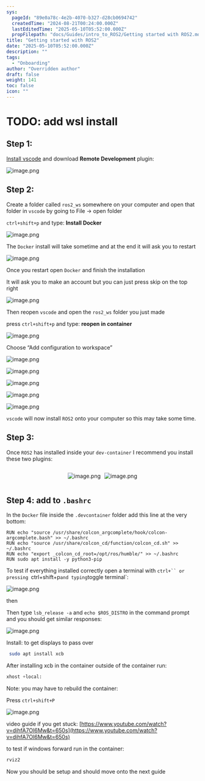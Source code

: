 ```yaml
---
sys:
  pageId: "89e0a78c-4e2b-4070-b327-d28cb0694742"
  createdTime: "2024-08-21T00:24:00.000Z"
  lastEditedTime: "2025-05-10T05:52:00.000Z"
  propFilepath: "docs/Guides/intro_to_ROS2/Getting started with ROS2.md"
title: "Getting started with ROS2"
date: "2025-05-10T05:52:00.000Z"
description: ""
tags:
  - "Onboarding"
author: "Overridden author"
draft: false
weight: 141
toc: false
icon: ""
---
```


# TODO: add wsl install

## Step 1:

[Install vscode](https://code.visualstudio.com/download) and download **Remote Development** plugin:

![image.png](https://prod-files-secure.s3.us-west-2.amazonaws.com/d518164a-d88e-44d1-a4ee-3adb3bd8bce0/efb52993-1881-4a40-b95e-6f020334f022/image.png?X-Amz-Algorithm=AWS4-HMAC-SHA256&X-Amz-Content-Sha256=UNSIGNED-PAYLOAD&X-Amz-Credential=ASIAZI2LB466WSLHSB2Q%2F20250721%2Fus-west-2%2Fs3%2Faws4_request&X-Amz-Date=20250721T081552Z&X-Amz-Expires=3600&X-Amz-Security-Token=IQoJb3JpZ2luX2VjELX%2F%2F%2F%2F%2F%2F%2F%2F%2F%2FwEaCXVzLXdlc3QtMiJIMEYCIQDCqTaEZudfKz9xZ41dj%2FrhmisVmPUBWf2Vs9EkTBodYgIhAIh%2FW1Tq5mqSp4XKlonOcXz4bfiM5%2BroU21f4pmKOS2yKogECM7%2F%2F%2F%2F%2F%2F%2F%2F%2F%2FwEQABoMNjM3NDIzMTgzODA1IgwhqFHhb%2FkOmQZFmyMq3ANRHmvhFo3%2BGnN%2F1Fs7330qLRiuD2bGH6XG%2BQQVe3BMHOLgj39NcpRUAzY3uSZmeX4fejZ3ZRnZm9R8kmQTAaflPhSKv3mVLTDvHTeT%2BO%2B6F5Mv84e3%2F%2FnToclBc6YEGFpbFhY3gjSTORfQn9q7vAsoersMeNOUY6w9GrlSKdHEpbjdkjyCMJxcIirE7LTjr0F6JtYAN6kCzgvDFi%2BOL7QeqCojs9%2FieJMemSBgpnXRQ3qyEDkxk9vTmbvoqxLVCwBd1EqFYswCtQwIAwxk2uRbAQA3SefzEzIN3eR3SNZMkYq0zfdMa1LnF3JKIt08zSfBedRg2KgERdmm7toKxNLiI%2B1%2FCU6bPq5pLqcE60uqzZ7ZMhFaDV32W08AHhK2eX1%2By%2B%2BC4vsAbv7UQj9YI6Zzp1rnF7ZUtutnatJFDxOTLJm%2FnCaWW8OecklZ3QWE9miRYdPfNX%2Bu7dSGcOjuT7gGQ4FqHZIh594hvkbpMyss4cqKjQlTL2n1Q401QXW3gTAOQo24vksiEIMtWPUyHEfwnWFayuGMlA4pfWxxewxhDR4ZmdpqEeD1Gv%2BsRqhwYrKONkgtT8C%2BFJ6Obi5IF5tNTEM4a5cmUi5KoyQo4oVaTezGakEaO400%2B%2Bb24jD5kvfDBjqkAR39iwb%2BkmL1NSMthV8yuSO55tGrSoI%2BCasdF%2BIK4bcnK4jQBlk7y%2BcsiucX8ej9vlppVNo4WbI2Gl9yyfuU6CmjjVclUXFBHX8GN73QcsNPAnSvqrY8OCltolwz2qxwj0A5Bj4lbpt2xIIc215D2LwedDSUMZeK5cgRNP%2BkE6tvntOLmNriUuwNldKd564FljKm7oEmlVFQoH%2F%2F1wHYCsExmCZH&X-Amz-Signature=c23db90a2689cac134166c333b4d4c5b2da56ebc2569b4169abaaf7911602c72&X-Amz-SignedHeaders=host&x-amz-checksum-mode=ENABLED&x-id=GetObject)

## Step 2:

Create a folder called `ros2_ws` somewhere on your computer and open that folder in `vscode` by going to File → open folder 

`ctrl+shift+p` and type: **Install Docker**

![image.png](https://prod-files-secure.s3.us-west-2.amazonaws.com/d518164a-d88e-44d1-a4ee-3adb3bd8bce0/2269dc0e-1cd5-47ff-bceb-c04ad9b2eab0/image.png?X-Amz-Algorithm=AWS4-HMAC-SHA256&X-Amz-Content-Sha256=UNSIGNED-PAYLOAD&X-Amz-Credential=ASIAZI2LB466WSLHSB2Q%2F20250721%2Fus-west-2%2Fs3%2Faws4_request&X-Amz-Date=20250721T081552Z&X-Amz-Expires=3600&X-Amz-Security-Token=IQoJb3JpZ2luX2VjELX%2F%2F%2F%2F%2F%2F%2F%2F%2F%2FwEaCXVzLXdlc3QtMiJIMEYCIQDCqTaEZudfKz9xZ41dj%2FrhmisVmPUBWf2Vs9EkTBodYgIhAIh%2FW1Tq5mqSp4XKlonOcXz4bfiM5%2BroU21f4pmKOS2yKogECM7%2F%2F%2F%2F%2F%2F%2F%2F%2F%2FwEQABoMNjM3NDIzMTgzODA1IgwhqFHhb%2FkOmQZFmyMq3ANRHmvhFo3%2BGnN%2F1Fs7330qLRiuD2bGH6XG%2BQQVe3BMHOLgj39NcpRUAzY3uSZmeX4fejZ3ZRnZm9R8kmQTAaflPhSKv3mVLTDvHTeT%2BO%2B6F5Mv84e3%2F%2FnToclBc6YEGFpbFhY3gjSTORfQn9q7vAsoersMeNOUY6w9GrlSKdHEpbjdkjyCMJxcIirE7LTjr0F6JtYAN6kCzgvDFi%2BOL7QeqCojs9%2FieJMemSBgpnXRQ3qyEDkxk9vTmbvoqxLVCwBd1EqFYswCtQwIAwxk2uRbAQA3SefzEzIN3eR3SNZMkYq0zfdMa1LnF3JKIt08zSfBedRg2KgERdmm7toKxNLiI%2B1%2FCU6bPq5pLqcE60uqzZ7ZMhFaDV32W08AHhK2eX1%2By%2B%2BC4vsAbv7UQj9YI6Zzp1rnF7ZUtutnatJFDxOTLJm%2FnCaWW8OecklZ3QWE9miRYdPfNX%2Bu7dSGcOjuT7gGQ4FqHZIh594hvkbpMyss4cqKjQlTL2n1Q401QXW3gTAOQo24vksiEIMtWPUyHEfwnWFayuGMlA4pfWxxewxhDR4ZmdpqEeD1Gv%2BsRqhwYrKONkgtT8C%2BFJ6Obi5IF5tNTEM4a5cmUi5KoyQo4oVaTezGakEaO400%2B%2Bb24jD5kvfDBjqkAR39iwb%2BkmL1NSMthV8yuSO55tGrSoI%2BCasdF%2BIK4bcnK4jQBlk7y%2BcsiucX8ej9vlppVNo4WbI2Gl9yyfuU6CmjjVclUXFBHX8GN73QcsNPAnSvqrY8OCltolwz2qxwj0A5Bj4lbpt2xIIc215D2LwedDSUMZeK5cgRNP%2BkE6tvntOLmNriUuwNldKd564FljKm7oEmlVFQoH%2F%2F1wHYCsExmCZH&X-Amz-Signature=74918cf6c877df489bed865addb5078575db64a6cc4c8eb65ddf860d60b919c5&X-Amz-SignedHeaders=host&x-amz-checksum-mode=ENABLED&x-id=GetObject)

The `Docker` install will take sometime and at the end it will ask you to restart

![image.png](https://prod-files-secure.s3.us-west-2.amazonaws.com/d518164a-d88e-44d1-a4ee-3adb3bd8bce0/ed233f78-be33-4b1f-b89c-9c346c0e961e/image.png?X-Amz-Algorithm=AWS4-HMAC-SHA256&X-Amz-Content-Sha256=UNSIGNED-PAYLOAD&X-Amz-Credential=ASIAZI2LB466WSLHSB2Q%2F20250721%2Fus-west-2%2Fs3%2Faws4_request&X-Amz-Date=20250721T081552Z&X-Amz-Expires=3600&X-Amz-Security-Token=IQoJb3JpZ2luX2VjELX%2F%2F%2F%2F%2F%2F%2F%2F%2F%2FwEaCXVzLXdlc3QtMiJIMEYCIQDCqTaEZudfKz9xZ41dj%2FrhmisVmPUBWf2Vs9EkTBodYgIhAIh%2FW1Tq5mqSp4XKlonOcXz4bfiM5%2BroU21f4pmKOS2yKogECM7%2F%2F%2F%2F%2F%2F%2F%2F%2F%2FwEQABoMNjM3NDIzMTgzODA1IgwhqFHhb%2FkOmQZFmyMq3ANRHmvhFo3%2BGnN%2F1Fs7330qLRiuD2bGH6XG%2BQQVe3BMHOLgj39NcpRUAzY3uSZmeX4fejZ3ZRnZm9R8kmQTAaflPhSKv3mVLTDvHTeT%2BO%2B6F5Mv84e3%2F%2FnToclBc6YEGFpbFhY3gjSTORfQn9q7vAsoersMeNOUY6w9GrlSKdHEpbjdkjyCMJxcIirE7LTjr0F6JtYAN6kCzgvDFi%2BOL7QeqCojs9%2FieJMemSBgpnXRQ3qyEDkxk9vTmbvoqxLVCwBd1EqFYswCtQwIAwxk2uRbAQA3SefzEzIN3eR3SNZMkYq0zfdMa1LnF3JKIt08zSfBedRg2KgERdmm7toKxNLiI%2B1%2FCU6bPq5pLqcE60uqzZ7ZMhFaDV32W08AHhK2eX1%2By%2B%2BC4vsAbv7UQj9YI6Zzp1rnF7ZUtutnatJFDxOTLJm%2FnCaWW8OecklZ3QWE9miRYdPfNX%2Bu7dSGcOjuT7gGQ4FqHZIh594hvkbpMyss4cqKjQlTL2n1Q401QXW3gTAOQo24vksiEIMtWPUyHEfwnWFayuGMlA4pfWxxewxhDR4ZmdpqEeD1Gv%2BsRqhwYrKONkgtT8C%2BFJ6Obi5IF5tNTEM4a5cmUi5KoyQo4oVaTezGakEaO400%2B%2Bb24jD5kvfDBjqkAR39iwb%2BkmL1NSMthV8yuSO55tGrSoI%2BCasdF%2BIK4bcnK4jQBlk7y%2BcsiucX8ej9vlppVNo4WbI2Gl9yyfuU6CmjjVclUXFBHX8GN73QcsNPAnSvqrY8OCltolwz2qxwj0A5Bj4lbpt2xIIc215D2LwedDSUMZeK5cgRNP%2BkE6tvntOLmNriUuwNldKd564FljKm7oEmlVFQoH%2F%2F1wHYCsExmCZH&X-Amz-Signature=ba8059dbe9f569938973a063e37498a223ed8d82fae20f403ab3a72bceafa9f4&X-Amz-SignedHeaders=host&x-amz-checksum-mode=ENABLED&x-id=GetObject)

Once you restart open `Docker` and finish the installation

It will ask you to make an account but you can just press skip on the top right

![image.png](https://prod-files-secure.s3.us-west-2.amazonaws.com/d518164a-d88e-44d1-a4ee-3adb3bd8bce0/21010ad9-1659-4fd9-9f59-9932a09b2a3d/image.png?X-Amz-Algorithm=AWS4-HMAC-SHA256&X-Amz-Content-Sha256=UNSIGNED-PAYLOAD&X-Amz-Credential=ASIAZI2LB466WSLHSB2Q%2F20250721%2Fus-west-2%2Fs3%2Faws4_request&X-Amz-Date=20250721T081552Z&X-Amz-Expires=3600&X-Amz-Security-Token=IQoJb3JpZ2luX2VjELX%2F%2F%2F%2F%2F%2F%2F%2F%2F%2FwEaCXVzLXdlc3QtMiJIMEYCIQDCqTaEZudfKz9xZ41dj%2FrhmisVmPUBWf2Vs9EkTBodYgIhAIh%2FW1Tq5mqSp4XKlonOcXz4bfiM5%2BroU21f4pmKOS2yKogECM7%2F%2F%2F%2F%2F%2F%2F%2F%2F%2FwEQABoMNjM3NDIzMTgzODA1IgwhqFHhb%2FkOmQZFmyMq3ANRHmvhFo3%2BGnN%2F1Fs7330qLRiuD2bGH6XG%2BQQVe3BMHOLgj39NcpRUAzY3uSZmeX4fejZ3ZRnZm9R8kmQTAaflPhSKv3mVLTDvHTeT%2BO%2B6F5Mv84e3%2F%2FnToclBc6YEGFpbFhY3gjSTORfQn9q7vAsoersMeNOUY6w9GrlSKdHEpbjdkjyCMJxcIirE7LTjr0F6JtYAN6kCzgvDFi%2BOL7QeqCojs9%2FieJMemSBgpnXRQ3qyEDkxk9vTmbvoqxLVCwBd1EqFYswCtQwIAwxk2uRbAQA3SefzEzIN3eR3SNZMkYq0zfdMa1LnF3JKIt08zSfBedRg2KgERdmm7toKxNLiI%2B1%2FCU6bPq5pLqcE60uqzZ7ZMhFaDV32W08AHhK2eX1%2By%2B%2BC4vsAbv7UQj9YI6Zzp1rnF7ZUtutnatJFDxOTLJm%2FnCaWW8OecklZ3QWE9miRYdPfNX%2Bu7dSGcOjuT7gGQ4FqHZIh594hvkbpMyss4cqKjQlTL2n1Q401QXW3gTAOQo24vksiEIMtWPUyHEfwnWFayuGMlA4pfWxxewxhDR4ZmdpqEeD1Gv%2BsRqhwYrKONkgtT8C%2BFJ6Obi5IF5tNTEM4a5cmUi5KoyQo4oVaTezGakEaO400%2B%2Bb24jD5kvfDBjqkAR39iwb%2BkmL1NSMthV8yuSO55tGrSoI%2BCasdF%2BIK4bcnK4jQBlk7y%2BcsiucX8ej9vlppVNo4WbI2Gl9yyfuU6CmjjVclUXFBHX8GN73QcsNPAnSvqrY8OCltolwz2qxwj0A5Bj4lbpt2xIIc215D2LwedDSUMZeK5cgRNP%2BkE6tvntOLmNriUuwNldKd564FljKm7oEmlVFQoH%2F%2F1wHYCsExmCZH&X-Amz-Signature=8bdea3fd363ea47ed375d2c7653453785498899d5f8bfd51692532343fc07349&X-Amz-SignedHeaders=host&x-amz-checksum-mode=ENABLED&x-id=GetObject)

Then reopen `vscode` and open the `ros2_ws` folder you just made

press `ctrl+shift+p` and type: **reopen in container**

![image.png](https://prod-files-secure.s3.us-west-2.amazonaws.com/d518164a-d88e-44d1-a4ee-3adb3bd8bce0/4e93b8c2-41ad-488c-8095-c74205196118/image.png?X-Amz-Algorithm=AWS4-HMAC-SHA256&X-Amz-Content-Sha256=UNSIGNED-PAYLOAD&X-Amz-Credential=ASIAZI2LB466WSLHSB2Q%2F20250721%2Fus-west-2%2Fs3%2Faws4_request&X-Amz-Date=20250721T081552Z&X-Amz-Expires=3600&X-Amz-Security-Token=IQoJb3JpZ2luX2VjELX%2F%2F%2F%2F%2F%2F%2F%2F%2F%2FwEaCXVzLXdlc3QtMiJIMEYCIQDCqTaEZudfKz9xZ41dj%2FrhmisVmPUBWf2Vs9EkTBodYgIhAIh%2FW1Tq5mqSp4XKlonOcXz4bfiM5%2BroU21f4pmKOS2yKogECM7%2F%2F%2F%2F%2F%2F%2F%2F%2F%2FwEQABoMNjM3NDIzMTgzODA1IgwhqFHhb%2FkOmQZFmyMq3ANRHmvhFo3%2BGnN%2F1Fs7330qLRiuD2bGH6XG%2BQQVe3BMHOLgj39NcpRUAzY3uSZmeX4fejZ3ZRnZm9R8kmQTAaflPhSKv3mVLTDvHTeT%2BO%2B6F5Mv84e3%2F%2FnToclBc6YEGFpbFhY3gjSTORfQn9q7vAsoersMeNOUY6w9GrlSKdHEpbjdkjyCMJxcIirE7LTjr0F6JtYAN6kCzgvDFi%2BOL7QeqCojs9%2FieJMemSBgpnXRQ3qyEDkxk9vTmbvoqxLVCwBd1EqFYswCtQwIAwxk2uRbAQA3SefzEzIN3eR3SNZMkYq0zfdMa1LnF3JKIt08zSfBedRg2KgERdmm7toKxNLiI%2B1%2FCU6bPq5pLqcE60uqzZ7ZMhFaDV32W08AHhK2eX1%2By%2B%2BC4vsAbv7UQj9YI6Zzp1rnF7ZUtutnatJFDxOTLJm%2FnCaWW8OecklZ3QWE9miRYdPfNX%2Bu7dSGcOjuT7gGQ4FqHZIh594hvkbpMyss4cqKjQlTL2n1Q401QXW3gTAOQo24vksiEIMtWPUyHEfwnWFayuGMlA4pfWxxewxhDR4ZmdpqEeD1Gv%2BsRqhwYrKONkgtT8C%2BFJ6Obi5IF5tNTEM4a5cmUi5KoyQo4oVaTezGakEaO400%2B%2Bb24jD5kvfDBjqkAR39iwb%2BkmL1NSMthV8yuSO55tGrSoI%2BCasdF%2BIK4bcnK4jQBlk7y%2BcsiucX8ej9vlppVNo4WbI2Gl9yyfuU6CmjjVclUXFBHX8GN73QcsNPAnSvqrY8OCltolwz2qxwj0A5Bj4lbpt2xIIc215D2LwedDSUMZeK5cgRNP%2BkE6tvntOLmNriUuwNldKd564FljKm7oEmlVFQoH%2F%2F1wHYCsExmCZH&X-Amz-Signature=0f2e92d053514397519e24916967013b4a57d96fcc9bbc05b0af9496c472207a&X-Amz-SignedHeaders=host&x-amz-checksum-mode=ENABLED&x-id=GetObject)

Choose “Add configuration to workspace”

![image.png](https://prod-files-secure.s3.us-west-2.amazonaws.com/d518164a-d88e-44d1-a4ee-3adb3bd8bce0/9560b282-5060-4989-ba37-97e7b2c22476/image.png?X-Amz-Algorithm=AWS4-HMAC-SHA256&X-Amz-Content-Sha256=UNSIGNED-PAYLOAD&X-Amz-Credential=ASIAZI2LB466WSLHSB2Q%2F20250721%2Fus-west-2%2Fs3%2Faws4_request&X-Amz-Date=20250721T081552Z&X-Amz-Expires=3600&X-Amz-Security-Token=IQoJb3JpZ2luX2VjELX%2F%2F%2F%2F%2F%2F%2F%2F%2F%2FwEaCXVzLXdlc3QtMiJIMEYCIQDCqTaEZudfKz9xZ41dj%2FrhmisVmPUBWf2Vs9EkTBodYgIhAIh%2FW1Tq5mqSp4XKlonOcXz4bfiM5%2BroU21f4pmKOS2yKogECM7%2F%2F%2F%2F%2F%2F%2F%2F%2F%2FwEQABoMNjM3NDIzMTgzODA1IgwhqFHhb%2FkOmQZFmyMq3ANRHmvhFo3%2BGnN%2F1Fs7330qLRiuD2bGH6XG%2BQQVe3BMHOLgj39NcpRUAzY3uSZmeX4fejZ3ZRnZm9R8kmQTAaflPhSKv3mVLTDvHTeT%2BO%2B6F5Mv84e3%2F%2FnToclBc6YEGFpbFhY3gjSTORfQn9q7vAsoersMeNOUY6w9GrlSKdHEpbjdkjyCMJxcIirE7LTjr0F6JtYAN6kCzgvDFi%2BOL7QeqCojs9%2FieJMemSBgpnXRQ3qyEDkxk9vTmbvoqxLVCwBd1EqFYswCtQwIAwxk2uRbAQA3SefzEzIN3eR3SNZMkYq0zfdMa1LnF3JKIt08zSfBedRg2KgERdmm7toKxNLiI%2B1%2FCU6bPq5pLqcE60uqzZ7ZMhFaDV32W08AHhK2eX1%2By%2B%2BC4vsAbv7UQj9YI6Zzp1rnF7ZUtutnatJFDxOTLJm%2FnCaWW8OecklZ3QWE9miRYdPfNX%2Bu7dSGcOjuT7gGQ4FqHZIh594hvkbpMyss4cqKjQlTL2n1Q401QXW3gTAOQo24vksiEIMtWPUyHEfwnWFayuGMlA4pfWxxewxhDR4ZmdpqEeD1Gv%2BsRqhwYrKONkgtT8C%2BFJ6Obi5IF5tNTEM4a5cmUi5KoyQo4oVaTezGakEaO400%2B%2Bb24jD5kvfDBjqkAR39iwb%2BkmL1NSMthV8yuSO55tGrSoI%2BCasdF%2BIK4bcnK4jQBlk7y%2BcsiucX8ej9vlppVNo4WbI2Gl9yyfuU6CmjjVclUXFBHX8GN73QcsNPAnSvqrY8OCltolwz2qxwj0A5Bj4lbpt2xIIc215D2LwedDSUMZeK5cgRNP%2BkE6tvntOLmNriUuwNldKd564FljKm7oEmlVFQoH%2F%2F1wHYCsExmCZH&X-Amz-Signature=cb1950235946a868689eb525fdca4a79cb1ea7697ca545076fe4ede8d3f06cb5&X-Amz-SignedHeaders=host&x-amz-checksum-mode=ENABLED&x-id=GetObject)

![image.png](https://prod-files-secure.s3.us-west-2.amazonaws.com/d518164a-d88e-44d1-a4ee-3adb3bd8bce0/2ee63f81-886b-48e8-a553-dc6e5eac99e4/image.png?X-Amz-Algorithm=AWS4-HMAC-SHA256&X-Amz-Content-Sha256=UNSIGNED-PAYLOAD&X-Amz-Credential=ASIAZI2LB466WSLHSB2Q%2F20250721%2Fus-west-2%2Fs3%2Faws4_request&X-Amz-Date=20250721T081552Z&X-Amz-Expires=3600&X-Amz-Security-Token=IQoJb3JpZ2luX2VjELX%2F%2F%2F%2F%2F%2F%2F%2F%2F%2FwEaCXVzLXdlc3QtMiJIMEYCIQDCqTaEZudfKz9xZ41dj%2FrhmisVmPUBWf2Vs9EkTBodYgIhAIh%2FW1Tq5mqSp4XKlonOcXz4bfiM5%2BroU21f4pmKOS2yKogECM7%2F%2F%2F%2F%2F%2F%2F%2F%2F%2FwEQABoMNjM3NDIzMTgzODA1IgwhqFHhb%2FkOmQZFmyMq3ANRHmvhFo3%2BGnN%2F1Fs7330qLRiuD2bGH6XG%2BQQVe3BMHOLgj39NcpRUAzY3uSZmeX4fejZ3ZRnZm9R8kmQTAaflPhSKv3mVLTDvHTeT%2BO%2B6F5Mv84e3%2F%2FnToclBc6YEGFpbFhY3gjSTORfQn9q7vAsoersMeNOUY6w9GrlSKdHEpbjdkjyCMJxcIirE7LTjr0F6JtYAN6kCzgvDFi%2BOL7QeqCojs9%2FieJMemSBgpnXRQ3qyEDkxk9vTmbvoqxLVCwBd1EqFYswCtQwIAwxk2uRbAQA3SefzEzIN3eR3SNZMkYq0zfdMa1LnF3JKIt08zSfBedRg2KgERdmm7toKxNLiI%2B1%2FCU6bPq5pLqcE60uqzZ7ZMhFaDV32W08AHhK2eX1%2By%2B%2BC4vsAbv7UQj9YI6Zzp1rnF7ZUtutnatJFDxOTLJm%2FnCaWW8OecklZ3QWE9miRYdPfNX%2Bu7dSGcOjuT7gGQ4FqHZIh594hvkbpMyss4cqKjQlTL2n1Q401QXW3gTAOQo24vksiEIMtWPUyHEfwnWFayuGMlA4pfWxxewxhDR4ZmdpqEeD1Gv%2BsRqhwYrKONkgtT8C%2BFJ6Obi5IF5tNTEM4a5cmUi5KoyQo4oVaTezGakEaO400%2B%2Bb24jD5kvfDBjqkAR39iwb%2BkmL1NSMthV8yuSO55tGrSoI%2BCasdF%2BIK4bcnK4jQBlk7y%2BcsiucX8ej9vlppVNo4WbI2Gl9yyfuU6CmjjVclUXFBHX8GN73QcsNPAnSvqrY8OCltolwz2qxwj0A5Bj4lbpt2xIIc215D2LwedDSUMZeK5cgRNP%2BkE6tvntOLmNriUuwNldKd564FljKm7oEmlVFQoH%2F%2F1wHYCsExmCZH&X-Amz-Signature=7d2b279c4df3904bd3b90821d460469f36ace2cb6985a960f62106e938e38a91&X-Amz-SignedHeaders=host&x-amz-checksum-mode=ENABLED&x-id=GetObject)

![image.png](https://prod-files-secure.s3.us-west-2.amazonaws.com/d518164a-d88e-44d1-a4ee-3adb3bd8bce0/ae1580b2-b048-407e-aed9-b584224a7a04/image.png?X-Amz-Algorithm=AWS4-HMAC-SHA256&X-Amz-Content-Sha256=UNSIGNED-PAYLOAD&X-Amz-Credential=ASIAZI2LB466WSLHSB2Q%2F20250721%2Fus-west-2%2Fs3%2Faws4_request&X-Amz-Date=20250721T081552Z&X-Amz-Expires=3600&X-Amz-Security-Token=IQoJb3JpZ2luX2VjELX%2F%2F%2F%2F%2F%2F%2F%2F%2F%2FwEaCXVzLXdlc3QtMiJIMEYCIQDCqTaEZudfKz9xZ41dj%2FrhmisVmPUBWf2Vs9EkTBodYgIhAIh%2FW1Tq5mqSp4XKlonOcXz4bfiM5%2BroU21f4pmKOS2yKogECM7%2F%2F%2F%2F%2F%2F%2F%2F%2F%2FwEQABoMNjM3NDIzMTgzODA1IgwhqFHhb%2FkOmQZFmyMq3ANRHmvhFo3%2BGnN%2F1Fs7330qLRiuD2bGH6XG%2BQQVe3BMHOLgj39NcpRUAzY3uSZmeX4fejZ3ZRnZm9R8kmQTAaflPhSKv3mVLTDvHTeT%2BO%2B6F5Mv84e3%2F%2FnToclBc6YEGFpbFhY3gjSTORfQn9q7vAsoersMeNOUY6w9GrlSKdHEpbjdkjyCMJxcIirE7LTjr0F6JtYAN6kCzgvDFi%2BOL7QeqCojs9%2FieJMemSBgpnXRQ3qyEDkxk9vTmbvoqxLVCwBd1EqFYswCtQwIAwxk2uRbAQA3SefzEzIN3eR3SNZMkYq0zfdMa1LnF3JKIt08zSfBedRg2KgERdmm7toKxNLiI%2B1%2FCU6bPq5pLqcE60uqzZ7ZMhFaDV32W08AHhK2eX1%2By%2B%2BC4vsAbv7UQj9YI6Zzp1rnF7ZUtutnatJFDxOTLJm%2FnCaWW8OecklZ3QWE9miRYdPfNX%2Bu7dSGcOjuT7gGQ4FqHZIh594hvkbpMyss4cqKjQlTL2n1Q401QXW3gTAOQo24vksiEIMtWPUyHEfwnWFayuGMlA4pfWxxewxhDR4ZmdpqEeD1Gv%2BsRqhwYrKONkgtT8C%2BFJ6Obi5IF5tNTEM4a5cmUi5KoyQo4oVaTezGakEaO400%2B%2Bb24jD5kvfDBjqkAR39iwb%2BkmL1NSMthV8yuSO55tGrSoI%2BCasdF%2BIK4bcnK4jQBlk7y%2BcsiucX8ej9vlppVNo4WbI2Gl9yyfuU6CmjjVclUXFBHX8GN73QcsNPAnSvqrY8OCltolwz2qxwj0A5Bj4lbpt2xIIc215D2LwedDSUMZeK5cgRNP%2BkE6tvntOLmNriUuwNldKd564FljKm7oEmlVFQoH%2F%2F1wHYCsExmCZH&X-Amz-Signature=23a98d184584766997ba31171f47d777bbe5c7991f49ee66654b4ecd333538d1&X-Amz-SignedHeaders=host&x-amz-checksum-mode=ENABLED&x-id=GetObject)

![image.png](https://prod-files-secure.s3.us-west-2.amazonaws.com/d518164a-d88e-44d1-a4ee-3adb3bd8bce0/53255b28-f75e-430f-b9e3-c0ac8577e42b/image.png?X-Amz-Algorithm=AWS4-HMAC-SHA256&X-Amz-Content-Sha256=UNSIGNED-PAYLOAD&X-Amz-Credential=ASIAZI2LB466WSLHSB2Q%2F20250721%2Fus-west-2%2Fs3%2Faws4_request&X-Amz-Date=20250721T081552Z&X-Amz-Expires=3600&X-Amz-Security-Token=IQoJb3JpZ2luX2VjELX%2F%2F%2F%2F%2F%2F%2F%2F%2F%2FwEaCXVzLXdlc3QtMiJIMEYCIQDCqTaEZudfKz9xZ41dj%2FrhmisVmPUBWf2Vs9EkTBodYgIhAIh%2FW1Tq5mqSp4XKlonOcXz4bfiM5%2BroU21f4pmKOS2yKogECM7%2F%2F%2F%2F%2F%2F%2F%2F%2F%2FwEQABoMNjM3NDIzMTgzODA1IgwhqFHhb%2FkOmQZFmyMq3ANRHmvhFo3%2BGnN%2F1Fs7330qLRiuD2bGH6XG%2BQQVe3BMHOLgj39NcpRUAzY3uSZmeX4fejZ3ZRnZm9R8kmQTAaflPhSKv3mVLTDvHTeT%2BO%2B6F5Mv84e3%2F%2FnToclBc6YEGFpbFhY3gjSTORfQn9q7vAsoersMeNOUY6w9GrlSKdHEpbjdkjyCMJxcIirE7LTjr0F6JtYAN6kCzgvDFi%2BOL7QeqCojs9%2FieJMemSBgpnXRQ3qyEDkxk9vTmbvoqxLVCwBd1EqFYswCtQwIAwxk2uRbAQA3SefzEzIN3eR3SNZMkYq0zfdMa1LnF3JKIt08zSfBedRg2KgERdmm7toKxNLiI%2B1%2FCU6bPq5pLqcE60uqzZ7ZMhFaDV32W08AHhK2eX1%2By%2B%2BC4vsAbv7UQj9YI6Zzp1rnF7ZUtutnatJFDxOTLJm%2FnCaWW8OecklZ3QWE9miRYdPfNX%2Bu7dSGcOjuT7gGQ4FqHZIh594hvkbpMyss4cqKjQlTL2n1Q401QXW3gTAOQo24vksiEIMtWPUyHEfwnWFayuGMlA4pfWxxewxhDR4ZmdpqEeD1Gv%2BsRqhwYrKONkgtT8C%2BFJ6Obi5IF5tNTEM4a5cmUi5KoyQo4oVaTezGakEaO400%2B%2Bb24jD5kvfDBjqkAR39iwb%2BkmL1NSMthV8yuSO55tGrSoI%2BCasdF%2BIK4bcnK4jQBlk7y%2BcsiucX8ej9vlppVNo4WbI2Gl9yyfuU6CmjjVclUXFBHX8GN73QcsNPAnSvqrY8OCltolwz2qxwj0A5Bj4lbpt2xIIc215D2LwedDSUMZeK5cgRNP%2BkE6tvntOLmNriUuwNldKd564FljKm7oEmlVFQoH%2F%2F1wHYCsExmCZH&X-Amz-Signature=04151c50b7e68caf6cd2c7624f99ba22c23950afd8b6a7db87f62442e077b240&X-Amz-SignedHeaders=host&x-amz-checksum-mode=ENABLED&x-id=GetObject)

![image.png](https://prod-files-secure.s3.us-west-2.amazonaws.com/d518164a-d88e-44d1-a4ee-3adb3bd8bce0/7c562767-5af9-4ffb-97d1-327bcdf4ee00/image.png?X-Amz-Algorithm=AWS4-HMAC-SHA256&X-Amz-Content-Sha256=UNSIGNED-PAYLOAD&X-Amz-Credential=ASIAZI2LB466WSLHSB2Q%2F20250721%2Fus-west-2%2Fs3%2Faws4_request&X-Amz-Date=20250721T081552Z&X-Amz-Expires=3600&X-Amz-Security-Token=IQoJb3JpZ2luX2VjELX%2F%2F%2F%2F%2F%2F%2F%2F%2F%2FwEaCXVzLXdlc3QtMiJIMEYCIQDCqTaEZudfKz9xZ41dj%2FrhmisVmPUBWf2Vs9EkTBodYgIhAIh%2FW1Tq5mqSp4XKlonOcXz4bfiM5%2BroU21f4pmKOS2yKogECM7%2F%2F%2F%2F%2F%2F%2F%2F%2F%2FwEQABoMNjM3NDIzMTgzODA1IgwhqFHhb%2FkOmQZFmyMq3ANRHmvhFo3%2BGnN%2F1Fs7330qLRiuD2bGH6XG%2BQQVe3BMHOLgj39NcpRUAzY3uSZmeX4fejZ3ZRnZm9R8kmQTAaflPhSKv3mVLTDvHTeT%2BO%2B6F5Mv84e3%2F%2FnToclBc6YEGFpbFhY3gjSTORfQn9q7vAsoersMeNOUY6w9GrlSKdHEpbjdkjyCMJxcIirE7LTjr0F6JtYAN6kCzgvDFi%2BOL7QeqCojs9%2FieJMemSBgpnXRQ3qyEDkxk9vTmbvoqxLVCwBd1EqFYswCtQwIAwxk2uRbAQA3SefzEzIN3eR3SNZMkYq0zfdMa1LnF3JKIt08zSfBedRg2KgERdmm7toKxNLiI%2B1%2FCU6bPq5pLqcE60uqzZ7ZMhFaDV32W08AHhK2eX1%2By%2B%2BC4vsAbv7UQj9YI6Zzp1rnF7ZUtutnatJFDxOTLJm%2FnCaWW8OecklZ3QWE9miRYdPfNX%2Bu7dSGcOjuT7gGQ4FqHZIh594hvkbpMyss4cqKjQlTL2n1Q401QXW3gTAOQo24vksiEIMtWPUyHEfwnWFayuGMlA4pfWxxewxhDR4ZmdpqEeD1Gv%2BsRqhwYrKONkgtT8C%2BFJ6Obi5IF5tNTEM4a5cmUi5KoyQo4oVaTezGakEaO400%2B%2Bb24jD5kvfDBjqkAR39iwb%2BkmL1NSMthV8yuSO55tGrSoI%2BCasdF%2BIK4bcnK4jQBlk7y%2BcsiucX8ej9vlppVNo4WbI2Gl9yyfuU6CmjjVclUXFBHX8GN73QcsNPAnSvqrY8OCltolwz2qxwj0A5Bj4lbpt2xIIc215D2LwedDSUMZeK5cgRNP%2BkE6tvntOLmNriUuwNldKd564FljKm7oEmlVFQoH%2F%2F1wHYCsExmCZH&X-Amz-Signature=c611191997d4770b0f6872eef42dbc6812d0ff6be9cd2f956c43bd8a6224b003&X-Amz-SignedHeaders=host&x-amz-checksum-mode=ENABLED&x-id=GetObject)

`vscode` will now install `ROS2` onto your computer so this may take some time.

## Step 3:

Once `ROS2` has installed inside your `dev-container` I recommend you install these two plugins:

<div style="display: flex;flex-direction: row; column-gap:10px; max-width: 630px;justify-content: center;">
<div>

![image.png](https://prod-files-secure.s3.us-west-2.amazonaws.com/d518164a-d88e-44d1-a4ee-3adb3bd8bce0/3fc3d550-5a54-4ba1-ba6b-faa01cdb7369/image.png?X-Amz-Algorithm=AWS4-HMAC-SHA256&X-Amz-Content-Sha256=UNSIGNED-PAYLOAD&X-Amz-Credential=ASIAZI2LB4665NLMMMAP%2F20250721%2Fus-west-2%2Fs3%2Faws4_request&X-Amz-Date=20250721T081554Z&X-Amz-Expires=3600&X-Amz-Security-Token=IQoJb3JpZ2luX2VjELX%2F%2F%2F%2F%2F%2F%2F%2F%2F%2FwEaCXVzLXdlc3QtMiJHMEUCIQDc0RY7Xz1Uy68RwyzQ7akK3e0L%2FqRnBABtM3lcmz7e%2FQIgUxDLJp%2FPbVZSqrG%2BaLKJbwoFUce3DaFrOTOtxMUOix0qiAQIzv%2F%2F%2F%2F%2F%2F%2F%2F%2F%2FARAAGgw2Mzc0MjMxODM4MDUiDML%2BjxsRguKku1IIAircA0J%2BuA62UxqOEQqgeYOmt4GkuwhloFqSfMG9SStFpZJd4ptXOMGso75M5iKd%2B%2BWhxLFtuogAn6odn1MNtrtWTkFJosYvpkQ%2Bke%2FD9Wf1eGHesKEySBXAEefw%2Fy36PCcFmi1Ggr0mF8Ij1PSQ0ArJY%2Bmh831uQZPNe3XcPlCkSQVa%2Br7XZ4B49Zh3WPTZGusvhHL4NzROfOT2NFdiMrWegQHnJIqUsInZeRh0QSd4dzXMDD4JGrjextLiR%2FbtBJP2rtPuXpmhs6GTiAU1PbnxYz%2BMRl5L8G2LfLctWFxdNyy0oBRqHae6PYqy8mPZW8J18bsNAJfjX0r9otAYqSvcMfj3WTZelZlqdgAywovxmgw3bYOsWbbYqQ0mOJJObvypG7rY8b2q7T1%2FZNczjsT3OAFAifITs%2BkETUS%2FrDHbL%2ByC8H7isxIhHUUZF4CNJkcqg3V0Z9rTx77X7rAU3WqIGOiCUg3s2Rv3hhVY7xmHKRFCQH14plqEEFTmCq0YcUqo5YHcSMFF8bAI9Bz2%2BIUFlv4uo0Dj1A9o5Cxjer3972yZB1wlOW99blZZSn9jIshPkf%2FhBN1BLpSK0JYjjCDBLazGmYLQ6L33QMPG67pLqaK%2FNUZZ1XuxrqIkud5BMPCS98MGOqUBEZSuepGxOkpNP5kajfZakXLmAIg8JOT%2Bmyw4yoQRn0l%2FrRDzcBNM1J%2BATLDJVc1Eag3lQlLwbMgN9YJ%2BIETSgBe%2BPXPKzrg9qX6C%2BJ56AcoSfA2Md7os3o0DDTvSEEebSOWeAuSJMZ70ILPeHtpUFhld5EsUFcbOLSbri81BBUEMalaRFI4eky3BLmu3vU4U2guLeGtcVBySXfRSvB2rzKzkl1Ut&X-Amz-Signature=e2a1d92809bb3e2eddfce742367eb28bdca59cf598aa0cc1c554a880c8dbc8ed&X-Amz-SignedHeaders=host&x-amz-checksum-mode=ENABLED&x-id=GetObject)

</div>
<div>

![image.png](https://prod-files-secure.s3.us-west-2.amazonaws.com/d518164a-d88e-44d1-a4ee-3adb3bd8bce0/d994cc66-13c2-4093-a5a3-f84cf4601a82/image.png?X-Amz-Algorithm=AWS4-HMAC-SHA256&X-Amz-Content-Sha256=UNSIGNED-PAYLOAD&X-Amz-Credential=ASIAZI2LB466XO4EJKX4%2F20250721%2Fus-west-2%2Fs3%2Faws4_request&X-Amz-Date=20250721T081554Z&X-Amz-Expires=3600&X-Amz-Security-Token=IQoJb3JpZ2luX2VjELX%2F%2F%2F%2F%2F%2F%2F%2F%2F%2FwEaCXVzLXdlc3QtMiJIMEYCIQCvD59rFVWe672lkzYalKda3dciUv31180SxboNGNQF7wIhAJQDXo2YMhHUZl2Sk0Qb3aqMi3GAOnYVSanBBzsQeQ%2FzKogECM7%2F%2F%2F%2F%2F%2F%2F%2F%2F%2FwEQABoMNjM3NDIzMTgzODA1IgzAuRkp%2FMqtM5YknF8q3AN%2FpD2%2B6hGIRJStAgoKaPCcpfguZaSPd0We4Fx2bSW7JFpF3gL6BlDQVJnwn5TH0%2BYn%2BLaVoz5mEJKkiQsLYrqFRJbEgKY8qt0TZGPtn8UI%2BEnnLQuYbJ4mG00UH5ICyUER1HYCNH1ULhSLnpdhihA7UG4Mh6E5FzBJEbab%2FA0LN0wWTN%2Fb7AhwgMqIGv3S2HY%2F05ubCW59heeDQ%2BL6td3Y7oEqVLMBsymUDKl6pejwX%2BcwRCaibuuuOmdGeJqM4D2ZijFjRnAROk1nISHWALmNCd39ftTbM2ppPiFHhNfu%2FghZ1G3tTE86KHTQJ9uvZdREv6wW2eF7ZwknYzYgjNukIDYEYOaGkT98gPAbheWIMPfrIK2PhZQ5Iw7O3lGuzL%2FxgvFfpi%2F8lEcHlBi3FAE2MmMnD6A7QZcXgzSdnm090pGPJVg3H7mehKD3PAlktHn%2FKc5XznYfNQfisHzSL%2BHUEGBlbP83x4%2BJ2laDwNY9lI4NadsMpk836psYtANujTMkhMHISV3IxWB4wpyjAOiFQtrQa49yLUkCMecQWFsYro6IzKUPNigNntR1rRYlf8JwDwtJf5h0HeXzWPdc4jnT7mQRw8aDkxiompNpILt5Vy2cm43P%2B9Y3fYL62TCek%2FfDBjqkAXVJNfbpHnBcKStty5j07EETvitTvGmA2fyOg7cmrRfW2wozxg849Vy3nzx14EgN7sa8hBXIHQQJmBMxO1KiB97U9laGGxmXnER%2F9fFvapJ2HjdvMBUDIiBM%2FcVfpZACaiZEXHcsyR07vIEj8PcW1MJoYRVJvf6%2FUtE1gWYK9EL%2BP9s6PrNjrDtGzL4jcigzo7Qtc621w83qLLItGEoU6pvXXYLk&X-Amz-Signature=8762988b0b24365c8755492751d2ab32396de379152c1922f6fcafc07714456c&X-Amz-SignedHeaders=host&x-amz-checksum-mode=ENABLED&x-id=GetObject)

</div>
</div>

## Step 4: add to `.bashrc`

In the `Docker` file inside the `.devcontainer` folder add this line at the very bottom: 

```docker
RUN echo "source /usr/share/colcon_argcomplete/hook/colcon-argcomplete.bash" >> ~/.bashrc
RUN echo "source /usr/share/colcon_cd/function/colcon_cd.sh" >> ~/.bashrc
RUN echo "export _colcon_cd_root=/opt/ros/humble/" >> ~/.bashrc
RUN sudo apt install -y python3-pip 
```

To test if everything installed correctly open a terminal with `ctrl+`` or pressing `ctrl+shift+p` and typing `toggle terminal`:

![image.png](https://prod-files-secure.s3.us-west-2.amazonaws.com/d518164a-d88e-44d1-a4ee-3adb3bd8bce0/6a4943d8-b04e-4c02-9a58-775f3384d1a5/image.png?X-Amz-Algorithm=AWS4-HMAC-SHA256&X-Amz-Content-Sha256=UNSIGNED-PAYLOAD&X-Amz-Credential=ASIAZI2LB466WSLHSB2Q%2F20250721%2Fus-west-2%2Fs3%2Faws4_request&X-Amz-Date=20250721T081552Z&X-Amz-Expires=3600&X-Amz-Security-Token=IQoJb3JpZ2luX2VjELX%2F%2F%2F%2F%2F%2F%2F%2F%2F%2FwEaCXVzLXdlc3QtMiJIMEYCIQDCqTaEZudfKz9xZ41dj%2FrhmisVmPUBWf2Vs9EkTBodYgIhAIh%2FW1Tq5mqSp4XKlonOcXz4bfiM5%2BroU21f4pmKOS2yKogECM7%2F%2F%2F%2F%2F%2F%2F%2F%2F%2FwEQABoMNjM3NDIzMTgzODA1IgwhqFHhb%2FkOmQZFmyMq3ANRHmvhFo3%2BGnN%2F1Fs7330qLRiuD2bGH6XG%2BQQVe3BMHOLgj39NcpRUAzY3uSZmeX4fejZ3ZRnZm9R8kmQTAaflPhSKv3mVLTDvHTeT%2BO%2B6F5Mv84e3%2F%2FnToclBc6YEGFpbFhY3gjSTORfQn9q7vAsoersMeNOUY6w9GrlSKdHEpbjdkjyCMJxcIirE7LTjr0F6JtYAN6kCzgvDFi%2BOL7QeqCojs9%2FieJMemSBgpnXRQ3qyEDkxk9vTmbvoqxLVCwBd1EqFYswCtQwIAwxk2uRbAQA3SefzEzIN3eR3SNZMkYq0zfdMa1LnF3JKIt08zSfBedRg2KgERdmm7toKxNLiI%2B1%2FCU6bPq5pLqcE60uqzZ7ZMhFaDV32W08AHhK2eX1%2By%2B%2BC4vsAbv7UQj9YI6Zzp1rnF7ZUtutnatJFDxOTLJm%2FnCaWW8OecklZ3QWE9miRYdPfNX%2Bu7dSGcOjuT7gGQ4FqHZIh594hvkbpMyss4cqKjQlTL2n1Q401QXW3gTAOQo24vksiEIMtWPUyHEfwnWFayuGMlA4pfWxxewxhDR4ZmdpqEeD1Gv%2BsRqhwYrKONkgtT8C%2BFJ6Obi5IF5tNTEM4a5cmUi5KoyQo4oVaTezGakEaO400%2B%2Bb24jD5kvfDBjqkAR39iwb%2BkmL1NSMthV8yuSO55tGrSoI%2BCasdF%2BIK4bcnK4jQBlk7y%2BcsiucX8ej9vlppVNo4WbI2Gl9yyfuU6CmjjVclUXFBHX8GN73QcsNPAnSvqrY8OCltolwz2qxwj0A5Bj4lbpt2xIIc215D2LwedDSUMZeK5cgRNP%2BkE6tvntOLmNriUuwNldKd564FljKm7oEmlVFQoH%2F%2F1wHYCsExmCZH&X-Amz-Signature=3423dcb121446aa2340b122217edd09c3db7a50245ff805c00ffbfe0e5a31bb7&X-Amz-SignedHeaders=host&x-amz-checksum-mode=ENABLED&x-id=GetObject)

then 

Then type `lsb_release -a` and `echo $ROS_DISTRO` in the command prompt and you should get similar responses:

![image.png](https://prod-files-secure.s3.us-west-2.amazonaws.com/d518164a-d88e-44d1-a4ee-3adb3bd8bce0/3e635dec-a805-4e85-8b9e-d000e5b71a4e/image.png?X-Amz-Algorithm=AWS4-HMAC-SHA256&X-Amz-Content-Sha256=UNSIGNED-PAYLOAD&X-Amz-Credential=ASIAZI2LB466WSLHSB2Q%2F20250721%2Fus-west-2%2Fs3%2Faws4_request&X-Amz-Date=20250721T081552Z&X-Amz-Expires=3600&X-Amz-Security-Token=IQoJb3JpZ2luX2VjELX%2F%2F%2F%2F%2F%2F%2F%2F%2F%2FwEaCXVzLXdlc3QtMiJIMEYCIQDCqTaEZudfKz9xZ41dj%2FrhmisVmPUBWf2Vs9EkTBodYgIhAIh%2FW1Tq5mqSp4XKlonOcXz4bfiM5%2BroU21f4pmKOS2yKogECM7%2F%2F%2F%2F%2F%2F%2F%2F%2F%2FwEQABoMNjM3NDIzMTgzODA1IgwhqFHhb%2FkOmQZFmyMq3ANRHmvhFo3%2BGnN%2F1Fs7330qLRiuD2bGH6XG%2BQQVe3BMHOLgj39NcpRUAzY3uSZmeX4fejZ3ZRnZm9R8kmQTAaflPhSKv3mVLTDvHTeT%2BO%2B6F5Mv84e3%2F%2FnToclBc6YEGFpbFhY3gjSTORfQn9q7vAsoersMeNOUY6w9GrlSKdHEpbjdkjyCMJxcIirE7LTjr0F6JtYAN6kCzgvDFi%2BOL7QeqCojs9%2FieJMemSBgpnXRQ3qyEDkxk9vTmbvoqxLVCwBd1EqFYswCtQwIAwxk2uRbAQA3SefzEzIN3eR3SNZMkYq0zfdMa1LnF3JKIt08zSfBedRg2KgERdmm7toKxNLiI%2B1%2FCU6bPq5pLqcE60uqzZ7ZMhFaDV32W08AHhK2eX1%2By%2B%2BC4vsAbv7UQj9YI6Zzp1rnF7ZUtutnatJFDxOTLJm%2FnCaWW8OecklZ3QWE9miRYdPfNX%2Bu7dSGcOjuT7gGQ4FqHZIh594hvkbpMyss4cqKjQlTL2n1Q401QXW3gTAOQo24vksiEIMtWPUyHEfwnWFayuGMlA4pfWxxewxhDR4ZmdpqEeD1Gv%2BsRqhwYrKONkgtT8C%2BFJ6Obi5IF5tNTEM4a5cmUi5KoyQo4oVaTezGakEaO400%2B%2Bb24jD5kvfDBjqkAR39iwb%2BkmL1NSMthV8yuSO55tGrSoI%2BCasdF%2BIK4bcnK4jQBlk7y%2BcsiucX8ej9vlppVNo4WbI2Gl9yyfuU6CmjjVclUXFBHX8GN73QcsNPAnSvqrY8OCltolwz2qxwj0A5Bj4lbpt2xIIc215D2LwedDSUMZeK5cgRNP%2BkE6tvntOLmNriUuwNldKd564FljKm7oEmlVFQoH%2F%2F1wHYCsExmCZH&X-Amz-Signature=f7848b9834d7d904e481df6b45daba12869ded95bed7697e3f278b4610e564a0&X-Amz-SignedHeaders=host&x-amz-checksum-mode=ENABLED&x-id=GetObject)

Install:  to get displays to pass over

```bash
 sudo apt install xcb
```

After installing xcb in the container outside of the container run:

```python
xhost +local:
```

Note: you may have to rebuild the container:

Press `ctrl+shift+P`

![image.png](https://prod-files-secure.s3.us-west-2.amazonaws.com/d518164a-d88e-44d1-a4ee-3adb3bd8bce0/6c2be660-2618-4c38-9c26-53554f7a0b7b/image.png?X-Amz-Algorithm=AWS4-HMAC-SHA256&X-Amz-Content-Sha256=UNSIGNED-PAYLOAD&X-Amz-Credential=ASIAZI2LB466WSLHSB2Q%2F20250721%2Fus-west-2%2Fs3%2Faws4_request&X-Amz-Date=20250721T081552Z&X-Amz-Expires=3600&X-Amz-Security-Token=IQoJb3JpZ2luX2VjELX%2F%2F%2F%2F%2F%2F%2F%2F%2F%2FwEaCXVzLXdlc3QtMiJIMEYCIQDCqTaEZudfKz9xZ41dj%2FrhmisVmPUBWf2Vs9EkTBodYgIhAIh%2FW1Tq5mqSp4XKlonOcXz4bfiM5%2BroU21f4pmKOS2yKogECM7%2F%2F%2F%2F%2F%2F%2F%2F%2F%2FwEQABoMNjM3NDIzMTgzODA1IgwhqFHhb%2FkOmQZFmyMq3ANRHmvhFo3%2BGnN%2F1Fs7330qLRiuD2bGH6XG%2BQQVe3BMHOLgj39NcpRUAzY3uSZmeX4fejZ3ZRnZm9R8kmQTAaflPhSKv3mVLTDvHTeT%2BO%2B6F5Mv84e3%2F%2FnToclBc6YEGFpbFhY3gjSTORfQn9q7vAsoersMeNOUY6w9GrlSKdHEpbjdkjyCMJxcIirE7LTjr0F6JtYAN6kCzgvDFi%2BOL7QeqCojs9%2FieJMemSBgpnXRQ3qyEDkxk9vTmbvoqxLVCwBd1EqFYswCtQwIAwxk2uRbAQA3SefzEzIN3eR3SNZMkYq0zfdMa1LnF3JKIt08zSfBedRg2KgERdmm7toKxNLiI%2B1%2FCU6bPq5pLqcE60uqzZ7ZMhFaDV32W08AHhK2eX1%2By%2B%2BC4vsAbv7UQj9YI6Zzp1rnF7ZUtutnatJFDxOTLJm%2FnCaWW8OecklZ3QWE9miRYdPfNX%2Bu7dSGcOjuT7gGQ4FqHZIh594hvkbpMyss4cqKjQlTL2n1Q401QXW3gTAOQo24vksiEIMtWPUyHEfwnWFayuGMlA4pfWxxewxhDR4ZmdpqEeD1Gv%2BsRqhwYrKONkgtT8C%2BFJ6Obi5IF5tNTEM4a5cmUi5KoyQo4oVaTezGakEaO400%2B%2Bb24jD5kvfDBjqkAR39iwb%2BkmL1NSMthV8yuSO55tGrSoI%2BCasdF%2BIK4bcnK4jQBlk7y%2BcsiucX8ej9vlppVNo4WbI2Gl9yyfuU6CmjjVclUXFBHX8GN73QcsNPAnSvqrY8OCltolwz2qxwj0A5Bj4lbpt2xIIc215D2LwedDSUMZeK5cgRNP%2BkE6tvntOLmNriUuwNldKd564FljKm7oEmlVFQoH%2F%2F1wHYCsExmCZH&X-Amz-Signature=d4421f0b21df2f2897d1244d79cc7a618d12172a4bd749b692476d4c97b38736&X-Amz-SignedHeaders=host&x-amz-checksum-mode=ENABLED&x-id=GetObject)

video guide if you get stuck: [https://www.youtube.com/watch?v=dihfA7Ol6Mw&t=650s](https://www.youtube.com/watch?v=dihfA7Ol6Mw&t=650s)

to test if windows forward run in the container:

```bash
rviz2
```

Now you should be setup and should move onto the next guide 
